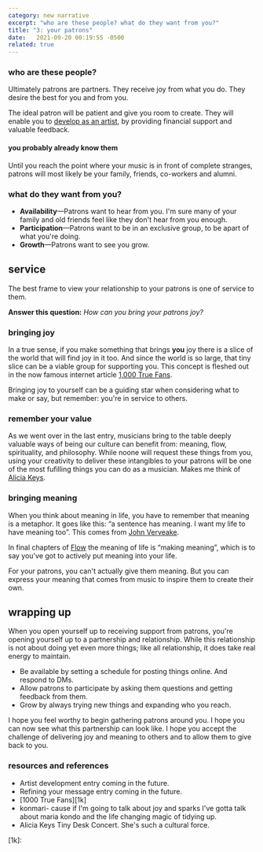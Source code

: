 ```yaml
---
category: new narrative
excerpt: "who are these people? what do they want from you?"
title: "3: your patrons"
date:   2021-09-20 00:19:55 -0500
related: true
---
```

### who are these people?
Ultimately patrons are partners. They receive joy from what you do. They desire the best for you and from you. 

The ideal patron will be patient and give you room to create. They will enable you to [develop as an artist][r&r], by providing financial support and valuable feedback.

#### you probably already know them
Until you reach the point where your music is in front of complete stranges, patrons will most likely be your family, friends, co-workers and alumni. 

### what do they want from you?
- **Availability**—Patrons want to hear from you. I'm sure many of your family and old friends feel like they don't hear from you enough.
- **Participation**—Patrons want to be in an exclusive group, to be apart of what you're doing. 
- **Growth**—Patrons want to see you grow. 

## service
The best frame to view your relationship to your patrons is one of service to them. 

**Answer this question:** *How can you bring your patrons joy?*

### bringing joy
In a true sense, if you make something that brings **you** joy there is a slice of the world that will find joy in it too. And since the world is so large, that tiny slice can be a viable group for supporting you. This concept is fleshed out in the now famous internet article [1,000 True Fans][r&r]. 

Bringing joy to yourself can be a guiding star when considering what to make or say, but remember: you're in service to others.

### remember your value
As we went over in the last entry, musicians bring to the table deeply valuable ways of being our culture can benefit from: meaning, flow, spirituality, and philosophy. While noone will request these things from you, using your creativity to deliver these intangibles to your patrons will be one of the most fufilling things you can do as a musician. Makes me think of [Alicia Keys][r&r].

### bringing meaning
When you think about meaning in life, you have to remember that meaning is a metaphor. It goes like this: “a sentence has meaning. I want my life to have meaning too”. This comes from [John Verveake][r&r]. 

In final chapters of [Flow][r&r] the meaning of life is “making meaning”, which is to say you've got to actively put meaning into your life. 

For your patrons, you can't actually give them meaning. But you can express your meaning that comes from music to inspire them to create their own.

## wrapping up
When you open yourself up to receiving support from patrons, you're opening yourself up to a partnership and relationship. While this relationship is not about doing yet even more things; like all relationship, it does take real energy to maintain. 

- Be available by setting a schedule for posting things online. And respond to DMs.
- Allow patrons to participate by asking them questions and getting feedback from them.
- Grow by always trying new things and expanding who you reach.

I hope you feel worthy to begin gathering patrons around you. I hope you can now see what this partnership can look like. I hope you accept the challenge of delivering joy and meaning to others and to allow them to give back to you.

### resources and references
- Artist development entry coming in the future.
- Refining your message entry coming in the future.
- [1000 True Fans][1k]
- konmari- cause if I'm going to talk about joy and sparks I've gotta talk about maria kondo and the life changing magic of tidying up.
- Alicia Keys Tiny Desk Concert. She's such a cultural force.

[r&r]: #resources-and-references
[1k]: 